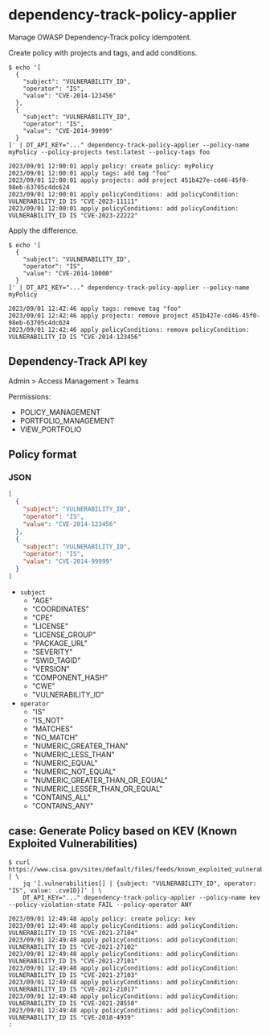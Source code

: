 # dependency-track-policy-applier

Manage OWASP Dependency-Track policy idempotent.

Create policy with projects and tags, and add conditions.

```shell
$ echo '[
  {
    "subject": "VULNERABILITY_ID",
    "operator": "IS",
    "value": "CVE-2014-123456"
  },
  {
    "subject": "VULNERABILITY_ID",
    "operator": "IS",
    "value": "CVE-2014-99999"
  }
]' | DT_API_KEY="..." dependency-track-policy-applier --policy-name myPolicy --policy-projects test:latest --policy-tags foo

2023/09/01 12:00:01 apply policy: create policy: myPolicy
2023/09/01 12:00:01 apply tags: add tag "foo"
2023/09/01 12:00:01 apply projects: add project 451b427e-cd46-45f0-98eb-63705c4dc624
2023/09/01 12:00:01 apply policyConditions: add policyCondition: VULNERABILITY_ID IS "CVE-2023-11111"
2023/09/01 12:00:01 apply policyConditions: add policyCondition: VULNERABILITY_ID IS "CVE-2023-22222"
```

Apply the difference.

```shell
$ echo '[
  {
    "subject": "VULNERABILITY_ID",
    "operator": "IS",
    "value": "CVE-2014-10000"
  }
]' | DT_API_KEY="..." dependency-track-policy-applier --policy-name myPolicy 

2023/09/01 12:42:46 apply tags: remove tag "foo"
2023/09/01 12:42:46 apply projects: remove project 451b427e-cd46-45f0-98eb-63705c4dc624
2023/09/01 12:42:46 apply policyConditions: remove policyCondition: VULNERABILITY_ID IS "CVE-2014-123456"
```


## Dependency-Track API key

Admin > Access Management > Teams

Permissions:

- POLICY_MANAGEMENT 
- PORTFOLIO_MANAGEMENT 
- VIEW_PORTFOLIO 

## Policy format

### JSON

```json
[
  {
    "subject": "VULNERABILITY_ID",
    "operator": "IS",
    "value": "CVE-2014-123456"
  },
  {
    "subject": "VULNERABILITY_ID",
    "operator": "IS",
    "value": "CVE-2014-99999"
  }
]
```

- `subject`
  - "AGE"
  - "COORDINATES"
  - "CPE"
  - "LICENSE"
  - "LICENSE_GROUP"
  - "PACKAGE_URL"
  - "SEVERITY"
  - "SWID_TAGID"
  - "VERSION"
  - "COMPONENT_HASH"
  - "CWE"
  - "VULNERABILITY_ID"
- `operator`
  - "IS"
  - "IS_NOT"
  - "MATCHES"
  - "NO_MATCH"
  - "NUMERIC_GREATER_THAN"
  - "NUMERIC_LESS_THAN"
  - "NUMERIC_EQUAL"
  - "NUMERIC_NOT_EQUAL"
  - "NUMERIC_GREATER_THAN_OR_EQUAL"
  - "NUMERIC_LESSER_THAN_OR_EQUAL"
  - "CONTAINS_ALL"
  - "CONTAINS_ANY"

## case: Generate Policy based on KEV (Known Exploited Vulnerabilities)


```shell
$ curl https://www.cisa.gov/sites/default/files/feeds/known_exploited_vulnerabilities.json | \
    jq '[.vulnerabilities[] | {subject: "VULNERABILITY_ID", operator: "IS", value: .cveID}]' | \
    DT_API_KEY="..." dependency-track-policy-applier --policy-name kev --policy-violation-state FAIL --policy-operator ANY

2023/09/01 12:49:48 apply policy: create policy: kev
2023/09/01 12:49:48 apply policyConditions: add policyCondition: VULNERABILITY_ID IS "CVE-2021-27104"
2023/09/01 12:49:48 apply policyConditions: add policyCondition: VULNERABILITY_ID IS "CVE-2021-27102"
2023/09/01 12:49:48 apply policyConditions: add policyCondition: VULNERABILITY_ID IS "CVE-2021-27101"
2023/09/01 12:49:48 apply policyConditions: add policyCondition: VULNERABILITY_ID IS "CVE-2021-27103"
2023/09/01 12:49:48 apply policyConditions: add policyCondition: VULNERABILITY_ID IS "CVE-2021-21017"
2023/09/01 12:49:48 apply policyConditions: add policyCondition: VULNERABILITY_ID IS "CVE-2021-28550"
2023/09/01 12:49:48 apply policyConditions: add policyCondition: VULNERABILITY_ID IS "CVE-2018-4939"
:
```
